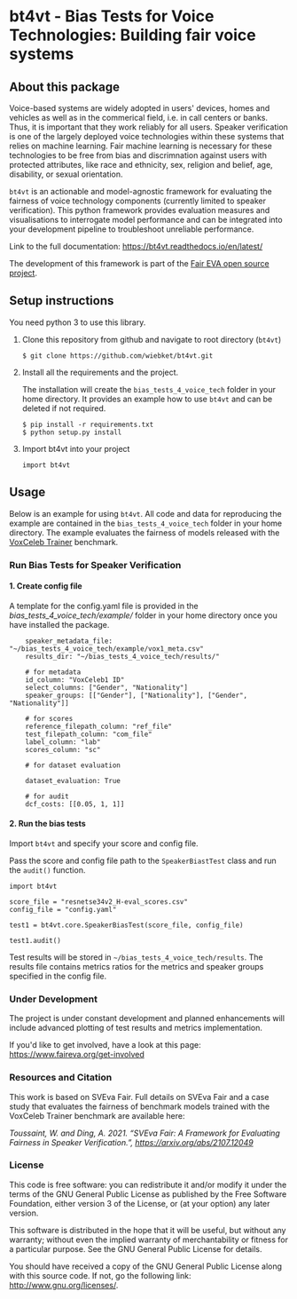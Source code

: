 # bt4vt - Bias Tests for Voice Technologies: Building fair voice systems

## About this package

Voice-based systems are widely adopted in users' devices, homes and vehicles as well as in the commerical field, i.e. in call centers or banks. Thus, it is important that they work reliably for all users. Speaker verification is one of the largely deployed voice technologies within these systems that relies on machine learning.
Fair machine learning is necessary for these technologies to be free from bias and discrimnation against users with protected attributes, like race and ethnicity, sex, religion and belief, age, disability, or sexual orientation.

`bt4vt` is an actionable and model-agnostic framework for evaluating the fairness of voice technology components (currently limited to speaker verification). 
This python framework provides evaluation measures and visualisations to interrogate model performance and can be integrated into your development pipeline to troubleshoot unreliable performance.

Link to the full documentation: https://bt4vt.readthedocs.io/en/latest/

The development of this framework is part of the [Fair EVA open source project](https://www.faireva.org/). 

## Setup instructions
You need python 3 to use this library.

1. Clone this repository from github and navigate to root directory (`bt4vt`)
    ```
    $ git clone https://github.com/wiebket/bt4vt.git
    ```
2. Install all the requirements and the project.

    The installation will create the `bias_tests_4_voice_tech` folder in your home directory. It provides an example how to use `bt4vt` and can be deleted if not required. 
    ```
    $ pip install -r requirements.txt
    $ python setup.py install
    ```
3. Import bt4vt into your project
    ```
    import bt4vt
    ```

## Usage
Below is an example for using `bt4vt`. All code and data for reproducing the example are contained in the `bias_tests_4_voice_tech` folder in your home directory. The example evaluates the fairness of models released with the <a href="https://github.com/clovaai/voxceleb_trainer" target="_blank">VoxCeleb Trainer</a> benchmark.

### Run Bias Tests for Speaker Verification

#### 1. Create config file

A template for the config.yaml file is provided in the *bias_tests_4_voice_tech/example/* folder in your home directory once you have installed the package.

```
    speaker_metadata_file: "~/bias_tests_4_voice_tech/example/vox1_meta.csv"
    results_dir: "~/bias_tests_4_voice_tech/results/"

    # for metadata
    id_column: "VoxCeleb1 ID"
    select_columns: ["Gender", "Nationality"]
    speaker_groups: [["Gender"], ["Nationality"], ["Gender", "Nationality"]]

    # for scores
    reference_filepath_column: "ref_file"
    test_filepath_column: "com_file"
    label_column: "lab"
    scores_column: "sc"

    # for dataset evaluation

    dataset_evaluation: True

    # for audit
    dcf_costs: [[0.05, 1, 1]]
```

#### 2. Run the bias tests 

Import `bt4vt` and specify your score and config file. 

Pass the score and config file path to the `SpeakerBiastTest` class and run the `audit()` function.

```
import bt4vt

score_file = "resnetse34v2_H-eval_scores.csv"
config_file = "config.yaml"

test1 = bt4vt.core.SpeakerBiasTest(score_file, config_file)

test1.audit()
```

Test results will be stored in `~/bias_tests_4_voice_tech/results`. The results file contains metrics ratios for the metrics and speaker groups specified in the config file. 

### Under Development

The project is under constant development and planned enhancements will include advanced plotting of test results and metrics implementation. 

If you'd like to get involved, have a look at this page: https://www.faireva.org/get-involved 

### Resources and Citation

This work is based on SVEva Fair. Full details on SVEva Fair and a case study that evaluates the fairness of benchmark models trained with the VoxCeleb Trainer benchmark are available here:

*Toussaint, W. and Ding, A. 2021. “SVEva Fair: A Framework for Evaluating Fairness in Speaker Verification.”, https://arxiv.org/abs/2107.12049* 

### License

This code is free software: you can redistribute it and/or modify it under the terms of the GNU General Public License as published by the Free Software Foundation, either version 3 of the License, or (at your option) any later version.

This software is distributed in the hope that it will be useful, but without any warranty; without even the implied warranty of merchantability or fitness for a particular purpose. See the GNU General Public License for details.

You should have received a copy of the GNU General Public License along with this source code. If not, go the following link: http://www.gnu.org/licenses/.